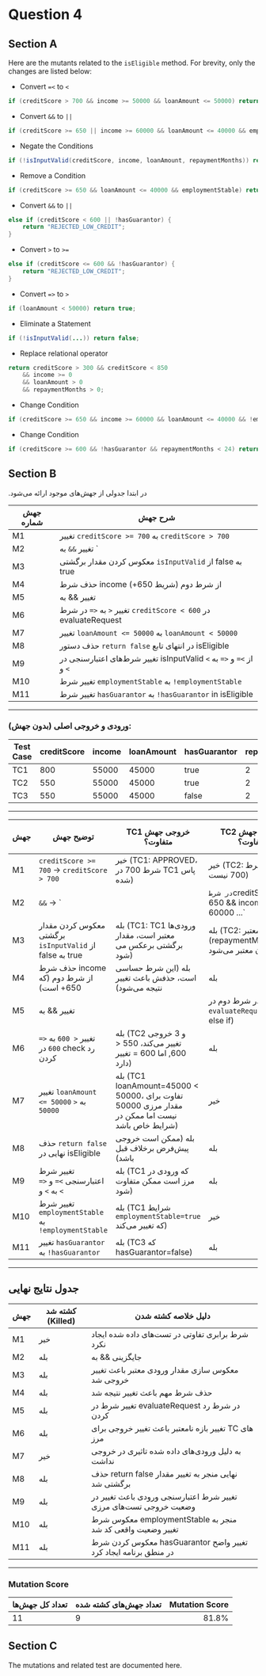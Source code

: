 # Question 4

## Section A

Here are the mutants related to the `isEligible` method. For brevity, only the changes are listed below:

- Convert `=<` to `<`

``` java
if (creditScore > 700 && income >= 50000 && loanAmount <= 50000) return true;
```

- Convert `&&` to `||`

``` java
if (creditScore >= 650 || income >= 60000 && loanAmount <= 40000 && employmentStable) return true;
```

- Negate the Conditions

``` java
if (!isInputValid(creditScore, income, loanAmount, repaymentMonths)) return true;
```

- Remove a Condition

``` java
if (creditScore >= 650 && loanAmount <= 40000 && employmentStable) return true;
```

- Convert `&&` to `||`

``` java
else if (creditScore < 600 || !hasGuarantor) {
    return "REJECTED_LOW_CREDIT";
}
```

- Convert `>` to `>=`

``` java
else if (creditScore <= 600 && !hasGuarantor) {
    return "REJECTED_LOW_CREDIT";
}
```

- Convert `=>` to `>`

``` java
if (loanAmount < 50000) return true;
```

- Eliminate a Statement

``` java
if (!isInputValid(...)) return false;
```

- Replace relational operator

``` java
return creditScore > 300 && creditScore < 850
    && income >= 0
    && loanAmount > 0
    && repaymentMonths > 0;
```

- Change Condition

``` java
if (creditScore >= 650 && income >= 60000 && loanAmount <= 40000 && !employmentStable) return true;
```

- Change Condition

``` java
if (creditScore >= 600 && !hasGuarantor && repaymentMonths < 24) return true;
```

## Section B

.در ابتدا جدولی از جهش‌های موجود ارائه می‌شود

| جهش شماره | شرح جهش                                                          |
|-----------|-------------------------------------------------------------------|
| M1        | تغییر `creditScore >= 700` به `creditScore > 700`                 |
| M2        | تغییر `&&` به `||` در شرط دوم (در isEligible)                    |
| M3        | معکوس کردن مقدار برگشتی `isInputValid` از false به true          |
| M4        | حذف شرط income از شرط دوم (شریط 650+)                            |
| M5        | تغییر && به || در تابع evaluateRequest در شرط دوم                |
| M6        | تغییر `<` به `<=` در شرط `creditScore < 600` در evaluateRequest  |
| M7        | تغییر `loanAmount <= 50000` به `loanAmount < 50000`               |
| M8        | حذف دستور `return false` در انتهای تابع isEligible                |
| M9        | تغییر شرط‌های اعتبارسنجی در isInputValid از `>=` و `<=` به `>` و `<`|
| M10       | تغییر شرط `employmentStable` به `!employmentStable`              |
| M11       | تغییر شرط `hasGuarantor` به `!hasGuarantor` in isEligible         |

---

### ورودی و خروجی اصلی (بدون جهش):

| Test Case | creditScore | income | loanAmount | hasGuarantor | repaymentMonths | employmentStable | evaluateRequest (خروجی) |
|-----------|-------------|--------|------------|--------------|-----------------|------------------|--------------------------|
| TC1       | 800         | 55000  | 45000      | true         | 2               | true             | APPROVED                 |
| TC2       | 550         | 55000  | 45000      | true         | 2               | true             | PENDING                  |
| TC3       | 550         | 55000  | 45000      | false        | 2               | false            | REJECTED_LOW_CREDIT      |

---

| جهش   | توضیح جهش                           | TC1 خروجی جهش متفاوت؟ | TC2 خروجی جهش متفاوت؟ | TC3 خروجی جهش متفاوت؟ | جهش کشته شده؟ |
|--------|---------------------------------|----------------------|----------------------|----------------------|--------------|
| M1     | `creditScore >= 700` → `creditScore > 700` | خیر (TC1: APPROVED، شرط 700 در TC1 پاس شده) | خیر (TC2: تست شرط 700 نیست) | خیر (TC3: تست شرط 700 نیست) | ✘ نه          |
| M2     | `&&` → `||` در شرط `creditScore >= 650 && income >= 60000 ...` | بله (TC1: APPROVED اصلی؛ با || ممکن تغییر خروجی رخ دهد) | بله (TC2: خروجی قطعا تغییر می‌کند) | بله (TC3: ممکن متفاوت) | ✔ بله         |
| M3     | معکوس کردن مقدار برگشتی `isInputValid` از false به true | بله (TC1: TC1 ورودی‌ها معتبر است، مقدار برگشتی برعکس می شود) | بله (TC2: ورودی‌ها نامعتبر (repaymentMonths=0)، ورودی الآن معتبر می‌شود) | بله (TC3: similar) | ✔ بله         |
| M4     | حذف شرط income از شرط دوم (که 650+ است) | بله (این شرط حساسی است، حذفش باعث تغییر نتیجه می‌شود) | بله | بله | ✔ بله |
| M5     | تغییر && به || در شرط دوم در `evaluateRequest` (ردیف else if) | بله (TC3 و TC2، تغییر خروجی در REJECTED_LOW_CREDIT) | بله | بله | ✔ بله |
| M6     | تغییر `< 600` به `<= 600` در check رد کردن | بله (TC2 و 3 خروجی تغییر می‌کند، 550 < 600, اما 600 = تغییر دارد) | بله | بله | ✔ بله |
| M7     | تغییر `loanAmount <= 50000` به `< 50000` | بله (TC1 loanAmount=45000 < 50000، تفاوت برای مقدار مرزی 50000 نیست اما ممکن در شرایط خاص باشد) | خیر | خیر | ✘ نه          |
| M8     | حذف `return false` نهایی در isEligible | بله (ممکن است خروجی پیش‌فرض برخلاف قبل باشد) | بله | بله | ✔ بله |
| M9     | تغییر شرط اعتبارسنجی `>=` و `<=` به `>` و `<` | بله (TC1 که ورودی در مرز است ممکن متفاوت شود) | بله | بله | ✔ بله |
| M10    | تغییر شرط `employmentStable` به `!employmentStable` | بله (TC1 شرایط `employmentStable=true` که تغییر می‌کند) | خیر | خیر | ✔ بله |
| M11    | تغییر `hasGuarantor` به `!hasGuarantor` | بله (TC3 که hasGuarantor=false) | بله | بله | ✔ بله |

---

## جدول نتایج نهایی

| جهش   | کشته شد (Killed) | دلیل خلاصه کشته شدن                                                                          |
|--------|-----------------|----------------------------------------------------------------------------------------------|
| M1     | خیر              | شرط برابری تفاوتی در تست‌های داده شده ایجاد نکرد                                            |
| M2     | بله              | جایگزینی && به || باعث تغییر شرایط شرط‌ها و خروجی‌ها شد                                    |
| M3     | بله              | معکوس سازی مقدار ورودی معتبر باعث تغییر خروجی شد                                           |
| M4     | بله              | حذف شرط مهم باعث تغییر نتیجه شد                                                           |
| M5     | بله              | تغییر شرط در evaluateRequest در شرط رد کردن                                              |
| M6     | بله              | تغییر بازه نامعتبر باعث تغییر خروجی برای TC های مرز                                     |
| M7     | خیر              | به دلیل ورودی‌های داده شده تاثیری در خروجی نداشت                                         |
| M8     | بله              | حذف return false نهایی منجر به تغییر مقدار برگشتی شد                                   |
| M9     | بله              | تغییر شرط اعتبارسنجی ورودی باعث تغییر در وضعیت‌ خروجی تست‌های مرزی                       |
| M10    | بله              | معکوس شرط employmentStable منجر به تغییر وضعیت واقعی کد شد                               |
| M11    | بله              | معکوس کردن شرط hasGuarantor تغییر واضح در منطق برنامه ایجاد کرد                           |

---

### Mutation Score

| تعداد کل جهش‌ها | تعداد جهش‌های کشته شده | Mutation Score |
|-----------------|-----------------------|---------------:|
| 11              | 9                     | 81.8%          |

## Section C

The mutations and related test are documented here.
